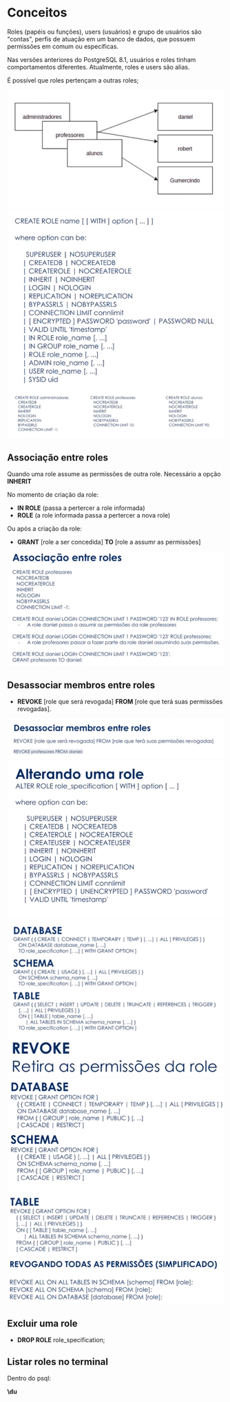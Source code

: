 # Conceitos

Roles (papéis ou funções), users (usuários) e grupo de usuários são "contas", perfis de atuação em um banco de dados, que possuem permissões em comum ou específicas.

Nas versões anteriores do PostgreSQL 8.1, usuários e roles tinham comportamentos diferentes. Atualmente, roles e users são alias.

É possível que roles pertençam a outras roles;

![img-01](img/01-roles.png)
![img-02](img/02-create-role.png)
![img-03](img/03-create-role.png)

## Associação entre roles

Quando uma role assume as permissões de outra role.
Necessário a opção **INHERIT**

No momento de criação da role:
- **IN ROLE** (passa a pertercer a role informada)
- **ROLE** (a role informada passa a pertercer a nova role)

Ou após a criação da role:
- **GRANT** [role a ser concedida] **TO** [role a assumr as permissões]

![img-04](img/04-associacao-role.png)

## Desassociar membros entre roles

- **REVOKE** [role que será revogada] **FROM** [role que terá suas permissões revogadas].

![img-05](img/05-desassociar-role.png)
![img-06](img/06-alterar-role.png)
![img-07](img/07-db-schema-table.png)
![img-08](img/08-revoke.png)
![img-09](img/09-db-schema.png)
![img-10](img/10-table.png)
![img-11](img/11-revogar.png)

## Excluir uma role

- **DROP ROLE** role_specification;

## Listar roles no terminal
Dentro do psql:

**\du**

